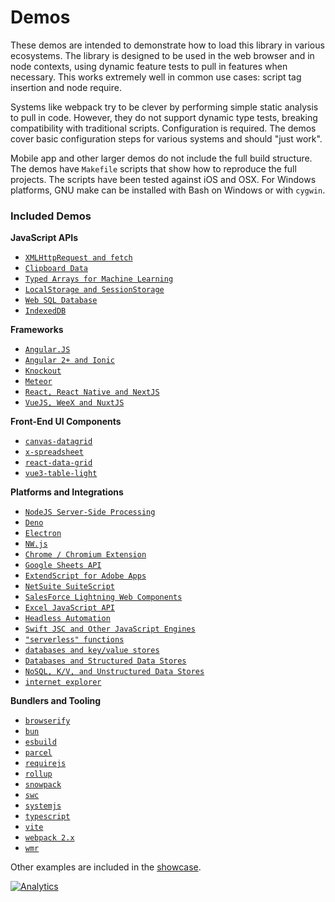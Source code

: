 # Demos

These demos are intended to demonstrate how to load this library in various
ecosystems.  The library is designed to be used in the web browser and in node
contexts, using dynamic feature tests to pull in features when necessary.  This
works extremely well in common use cases: script tag insertion and node require.

Systems like webpack try to be clever by performing simple static analysis to
pull in code.  However, they do not support dynamic type tests, breaking
compatibility with traditional scripts.  Configuration is required.  The demos
cover basic configuration steps for various systems and should "just work".

Mobile app and other larger demos do not include the full build structure. The
demos have `Makefile` scripts that show how to reproduce the full projects.  The
scripts have been tested against iOS and OSX.  For Windows platforms, GNU make
can be installed with Bash on Windows or with `cygwin`.

### Included Demos

**JavaScript APIs**
- [`XMLHttpRequest and fetch`](xhr/)
- [`Clipboard Data`](https://docs.sheetjs.com/docs/getting-started/demos/clipboard)
- [`Typed Arrays for Machine Learning`](https://docs.sheetjs.com/docs/getting-started/demos/ml)
- [`LocalStorage and SessionStorage`](https://docs.sheetjs.com/docs/getting-started/demos/database#localstorage-and-sessionstorage)
- [`Web SQL Database`](https://docs.sheetjs.com/docs/getting-started/demos/database#websql)
- [`IndexedDB`](https://docs.sheetjs.com/docs/getting-started/demos/database#indexeddb)

**Frameworks**
- [`Angular.JS`](angular/)
- [`Angular 2+ and Ionic`](angular2/)
- [`Knockout`](https://docs.sheetjs.com/docs/getting-started/demos/legacy#knockoutjs)
- [`Meteor`](meteor/)
- [`React, React Native and NextJS`](react/)
- [`VueJS, WeeX and NuxtJS`](vue/)

**Front-End UI Components**
- [`canvas-datagrid`](datagrid/)
- [`x-spreadsheet`](xspreadsheet/)
- [`react-data-grid`](react/modify/)
- [`vue3-table-light`](vue/modify/)

**Platforms and Integrations**
- [`NodeJS Server-Side Processing`](server/)
- [`Deno`](deno/)
- [`Electron`](electron/)
- [`NW.js`](nwjs/)
- [`Chrome / Chromium Extension`](chrome/)
- [`Google Sheets API`](https://docs.sheetjs.com/docs/getting-started/demos/gsheet)
- [`ExtendScript for Adobe Apps`](https://docs.sheetjs.com/docs/getting-started/demos/extendscript)
- [`NetSuite SuiteScript`](https://docs.sheetjs.com/docs/getting-started/demos/netsuite)
- [`SalesForce Lightning Web Components`](https://docs.sheetjs.com/docs/getting-started/demos/salesforce)
- [`Excel JavaScript API`](https://docs.sheetjs.com/docs/getting-started/demos/excel)
- [`Headless Automation`](https://docs.sheetjs.com/docs/getting-started/demos/headless)
- [`Swift JSC and Other JavaScript Engines`](altjs/)
- [`"serverless" functions`](function/)
- [`databases and key/value stores`](database/)
- [`Databases and Structured Data Stores`](https://docs.sheetjs.com/docs/getting-started/demos/database)
- [`NoSQL, K/V, and Unstructured Data Stores`](https://docs.sheetjs.com/docs/getting-started/demos/nosql)
- [`internet explorer`](oldie/)

**Bundlers and Tooling**
- [`browserify`](https://docs.sheetjs.com/docs/getting-started/demos/bundler#browserify)
- [`bun`](https://docs.sheetjs.com/docs/getting-started/demos/bundler#bun)
- [`esbuild`](https://docs.sheetjs.com/docs/getting-started/demos/bundler#esbuild)
- [`parcel`](https://docs.sheetjs.com/docs/getting-started/demos/bundler#parcel)
- [`requirejs`](https://docs.sheetjs.com/docs/getting-started/demos/bundler#requirejs)
- [`rollup`](https://docs.sheetjs.com/docs/getting-started/demos/bundler#rollup)
- [`snowpack`](https://docs.sheetjs.com/docs/getting-started/demos/bundler#snowpack)
- [`swc`](https://docs.sheetjs.com/docs/getting-started/demos/bundler#swc)
- [`systemjs`](systemjs/)
- [`typescript`](typescript/)
- [`vite`](https://docs.sheetjs.com/docs/getting-started/demos/bundler#vite)
- [`webpack 2.x`](webpack/)
- [`wmr`](https://docs.sheetjs.com/docs/getting-started/demos/bundler#wmr)

Other examples are included in the [showcase](demos/showcase/).

[![Analytics](https://ga-beacon.appspot.com/UA-36810333-1/SheetJS/js-xlsx?pixel)](https://github.com/SheetJS/js-xlsx)
